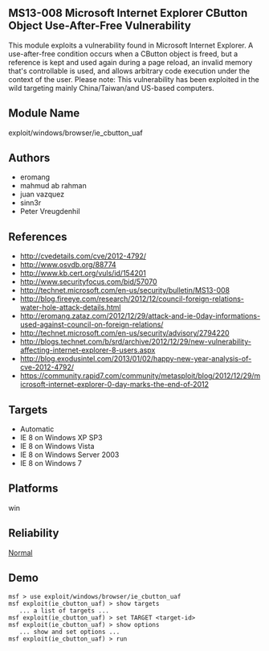 ## MS13-008 Microsoft Internet Explorer CButton Object Use-After-Free Vulnerability

This module exploits a vulnerability found in Microsoft 
Internet Explorer. A use-after-free condition occurs when a 
CButton object is freed, but a reference is kept and used 
again during a page reload, an invalid memory that's 
controllable is used, and allows arbitrary code execution 
under the context of the user. Please note: This 
vulnerability has been exploited in the wild targeting 
mainly China/Taiwan/and US-based computers.


## Module Name
exploit/windows/browser/ie_cbutton_uaf

## Authors
* eromang
* mahmud ab rahman
* juan vazquez
* sinn3r
* Peter Vreugdenhil


## References
* http://cvedetails.com/cve/2012-4792/
* http://www.osvdb.org/88774
* http://www.kb.cert.org/vuls/id/154201
* http://www.securityfocus.com/bid/57070
* http://technet.microsoft.com/en-us/security/bulletin/MS13-008
* http://blog.fireeye.com/research/2012/12/council-foreign-relations-water-hole-attack-details.html
* http://eromang.zataz.com/2012/12/29/attack-and-ie-0day-informations-used-against-council-on-foreign-relations/
* http://technet.microsoft.com/en-us/security/advisory/2794220
* http://blogs.technet.com/b/srd/archive/2012/12/29/new-vulnerability-affecting-internet-explorer-8-users.aspx
* http://blog.exodusintel.com/2013/01/02/happy-new-year-analysis-of-cve-2012-4792/
* https://community.rapid7.com/community/metasploit/blog/2012/12/29/microsoft-internet-explorer-0-day-marks-the-end-of-2012



## Targets
* Automatic
* IE 8 on Windows XP SP3
* IE 8 on Windows Vista
* IE 8 on Windows Server 2003
* IE 8 on Windows 7


## Platforms
win

## Reliability
[Normal](https://github.com/rapid7/metasploit-framework/wiki/Exploit-Ranking)

## Demo

```
msf > use exploit/windows/browser/ie_cbutton_uaf
msf exploit(ie_cbutton_uaf) > show targets
   ... a list of targets ...
msf exploit(ie_cbutton_uaf) > set TARGET <target-id>
msf exploit(ie_cbutton_uaf) > show options
   ... show and set options ...
msf exploit(ie_cbutton_uaf) > run
```
    
    